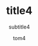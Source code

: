 ---
  audience: "high_school"
  author: "tom4"
  description: "description4"
  difficulty: "advanced"
  date_posted: "2019-09-16"
  osm_username: "tgertin"
  filename: "1568685283375-Introduction to OpenStreetMap.pdf"
  group: ""
  layout: "project"
  preparation_time: "one_day"
  project_time: "one_day"
  subtitle: "subtitle4"
  thumbnail: "1568685278508-boat_shoes.jpg"
  title: "title4"
  type: "mobile"
  url: "2019-09-16-900156"

---